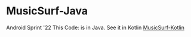 # MusicSurf-Java
Android Sprint '22
This Code: is in Java. See it in Kotlin
[MusicSurf-Kotlin](https://pages.github.com/)
